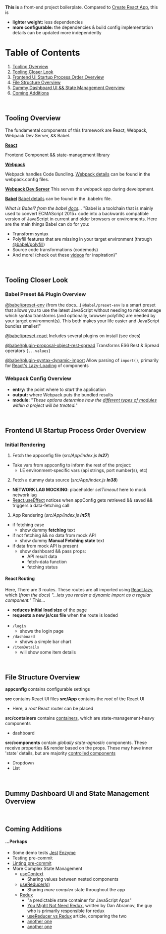 
**This is** a front-end project boilerplate.
Compared to [Create React App](https://github.com/facebook/create-react-app), this is
- **lighter weight:** less dependencies
- **more configurable:** the dependencies & build config implementation details can be updated more independently
 
# Table of Contents
1. [Tooling Overview](#tooling-overview)
2. [Tooling Closer Look](#tooling-details)
3. [Frontend UI Startup Process Order Overview](#frontend-ui-startup-process-order-overview)
4. [File Structure Overview](#file-structure-overview)
5. [Dummy Dashboard UI && State Management Overview](#dummy-dashboard-ui-and-state-management-overview)
6. [Coming Additions](#coming-additions)
 
&nbsp;
 
## Tooling Overview
The fundamental components of this framework are React, Webpack, Webpack Dev Server, && Babel.
 
**[React](http://react.js/)**
 
Frontend Component && state-management library
 
**[Webpack](http://webpack.js.org/)**
 
Webpack handles Code Bundling.
[Webpack details](#webpack-details) can be found in the webpack.config files.
 
**[Webpack Dev Server](https://github.com/webpack/webpack-dev-server)**
This serves the webpack app during development.
 
**[Babel](https://babeljs.io/)**
[Babel details](#babel-plugins)  can be found in the .babelrc file.
 
_What is Babel? from the babel [docs](https://babeljs.io/docs/en/)..._
"Babel is a toolchain that is mainly used to convert ECMAScript 2015+ code into a backwards compatible version of JavaScript in current and older browsers or environments. Here are the main things Babel can do for you:
 
-   Transform syntax
-   Polyfill features that are missing in your target environment (through  [@babel/polyfill](https://babeljs.io/docs/en/babel-polyfill))
-   Source code transformations (codemods)
-   And more! (check out these  [videos](https://babeljs.io/videos.html)  for inspiration)"
 
&nbsp;
 
## Tooling Closer Look
### Babel Preset && Plugin Overview
[@babel/preset-env](https://babeljs.io/docs/en/babel-preset-env)
(from the docs...)
`@babel/preset-env` is a smart preset that allows you to use the latest JavaScript without needing to micromanage which syntax transforms (and optionally, browser polyfills) are needed by your target environment(s). This both makes your life easier and JavaScript bundles smaller!"
 
[@babel/preset-react](https://babeljs.io/docs/en/babel-preset-react)
Includes several plugins on install (see docs)
 
 
[@babel/plugin-proposal-object-rest-spread](https://babeljs.io/docs/en/babel-plugin-proposal-object-rest-spread)
Transforms ES6 Rest & Spread operators ```{...values}```
 
[@babel/plugin-syntax-dynamic-import](https://babeljs.io/docs/en/babel-plugin-syntax-dynamic-import)
Allow parsing of ```import()```, primarily for [React's Lazy-Loading](https://reactjs.org/docs/code-splitting.html#reactlazy) of components
 
 
### Webpack Config Overview
 
- **entry:** the point where to _start_ the application
- **output:** where Webpack puts the bundled results
- **module:** "_These options determine how the [different types of modules](https://webpack.js.org/concepts/modules) within a project will be treated._"
 
&nbsp;
 
## Frontend UI Startup Process Order Overview
 
### Initial Rendering
1. Fetch the appconfig file (_src/App/index.js **ln27**_)
  - Take vars from appconfig to inform the rest of the project:
    - I.E environment-specific vars (api strings, port number(s), etc)
2. Fetch a dummy data source (_src/App/index.js **ln38**_)
  - **NETWORK LAG MOCKING**: placeholder _setTimeout_ here to mock network lag
  - [React.useEffect](https://reactjs.org/docs/hooks-effect.html) notices when appConfig gets retrieved && saved && triggers a data-fetching call
3. App Rendering (_src/App/index.js **ln51**_)
  - if fetching case
    - show dummy **fetching** text
  - if not fetching && no data from mock API
    - show dummy **Manual Fetching state** text
  - if data from mock API is present
    - show dashboard && pass props:
      - API result data
      - fetch-data function
      - fetching status 
   #### React Routing 
   Here, There are 3 routes. These routes are all imported using [React.lazy](https://reactjs.org/docs/code-splitting.html#reactlazy), which (_from the docs_) _"...lets you render a dynamic import as a regular component."_ This...
   - **reduces initial load size** of the page
   - **requests a new js/css file** when the route is loaded  
&nbsp;
   - ```/login```
     - shows the login page
   - ```/dashboard```
     - shows a simple bar chart 
   - ```/itemDetails```
     - will show some item details

&nbsp; 

## File Structure Overview
**appconfig** contains configurable settings
 
**src** contains React UI files
**src/App** contains the _root_ of the React UI
- Here, a _root_ React router can be placed
 
**src/containers** contains [containers](https://medium.com/@dan_abramov/smart-and-dumb-components-7ca2f9a7c7d0), which are state-management-heavy components
- dashboard
 
**src/components** contain _globally state-agnostic_ components. These receive properties && render based on the props. These may have inner 'state' details, but are majority [controlled components](https://reactjs.org/docs/forms.html#controlled-components)
- Dropdown
- List
 
&nbsp;
 
## Dummy Dashboard UI and State Management Overview
 
&nbsp;
 
## Coming Additions  
#### ...Perhaps  
- Some demo tests [Jest](https://jestjs.io/) [Enzyme](https://github.com/airbnb/enzyme)
- Testing pre-commit
- [Linting pre-commit](https://prettier.io/docs/en/precommit.html)
- More Complex State Management
  - [useContext](https://reactjs.org/docs/hooks-reference.html#usecontext)
    - Sharing values between nested components
  - [useReducer(s)](https://reactjs.org/docs/hooks-reference.html#usereducer)
    - Sharing _more complex_ state throughout the app
  - [Redux](https://redux.js.org/)
      - "a predictable state container for JavaScript Apps"
      - [You Might Not Need Redux](https://medium.com/@dan_abramov/you-might-not-need-redux-be46360cf367), written by Dan Abramov, the guy who is primarily responsible for redux
      - [useReducer vs Redux](https://hashnode.com/post/should-we-usereducer-hook-instead-of-redux-cjomzn08g01y6hgs1rhtoi03k) article, comparing the two
      - [another one](https://vijayt.com/post/good-bye-redux-global-state-using-react-hooks-and-usereducer-function/)
      - [another one](https://www.robinwieruch.de/redux-vs-usereducer/)